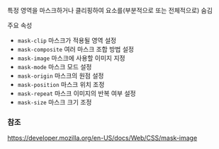 특정 영역을 마스크하거나 클리핑하여 요소를(부분적으로 또는 전체적으로) 숨김


주요 속성
- `mask-clip` 마스크가 적용될 영역 설정
- `mask-composite` 여러 마스크 조합 방법 설정
- `mask-image` 마스크에 사용할 이미지 지정
- `mask-mode` 마스크 모드 설정
- `mask-origin` 마스크의 원점 설정
- `mask-position` 마스크 위치 조정
- `mask-repeat` 마스크 이미지의 반복 여부 설정
- `mask-size` 마스크 크기 조정


### 참조
https://developer.mozilla.org/en-US/docs/Web/CSS/mask-image
